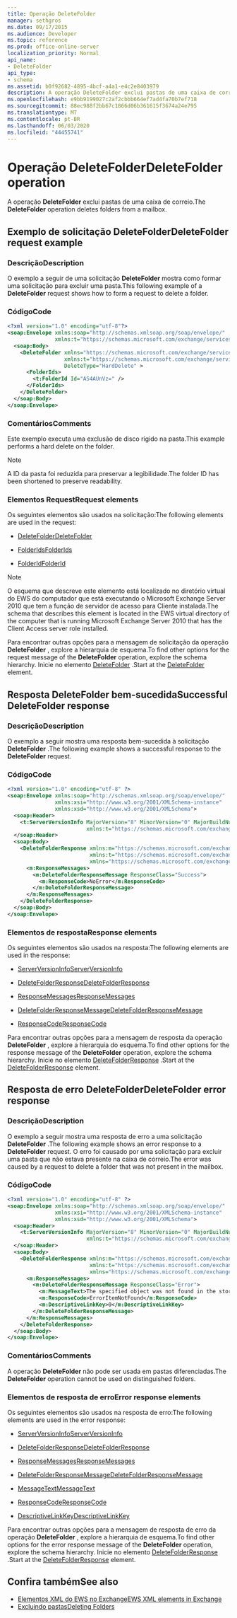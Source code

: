 ```yaml
---
title: Operação DeleteFolder
manager: sethgros
ms.date: 09/17/2015
ms.audience: Developer
ms.topic: reference
ms.prod: office-online-server
localization_priority: Normal
api_name:
- DeleteFolder
api_type:
- schema
ms.assetid: b0f92682-4895-4bcf-a4a1-e4c2e8403979
description: A operação DeleteFolder exclui pastas de uma caixa de correio.
ms.openlocfilehash: e9bb9199027c2af2cbbb664ef7ad4fa70b7ef718
ms.sourcegitcommit: 88ec988f2bb67c1866d06b361615f3674a24e795
ms.translationtype: MT
ms.contentlocale: pt-BR
ms.lasthandoff: 06/03/2020
ms.locfileid: "44455741"
---
```

# <a name="deletefolder-operation"></a><span data-ttu-id="f3679-103">Operação DeleteFolder</span><span class="sxs-lookup"><span data-stu-id="f3679-103">DeleteFolder operation</span></span>

<span data-ttu-id="f3679-104">A operação **DeleteFolder** exclui pastas de uma caixa de correio.</span><span class="sxs-lookup"><span data-stu-id="f3679-104">The **DeleteFolder** operation deletes folders from a mailbox.</span></span> 
  
## <a name="deletefolder-request-example"></a><span data-ttu-id="f3679-105">Exemplo de solicitação DeleteFolder</span><span class="sxs-lookup"><span data-stu-id="f3679-105">DeleteFolder request example</span></span>

### <a name="description"></a><span data-ttu-id="f3679-106">Descrição</span><span class="sxs-lookup"><span data-stu-id="f3679-106">Description</span></span>

<span data-ttu-id="f3679-107">O exemplo a seguir de uma solicitação **DeleteFolder** mostra como formar uma solicitação para excluir uma pasta.</span><span class="sxs-lookup"><span data-stu-id="f3679-107">This following example of a **DeleteFolder** request shows how to form a request to delete a folder.</span></span> 
  
### <a name="code"></a><span data-ttu-id="f3679-108">Código</span><span class="sxs-lookup"><span data-stu-id="f3679-108">Code</span></span>

```XML
<?xml version="1.0" encoding="utf-8"?>
<soap:Envelope xmlns:soap="http://schemas.xmlsoap.org/soap/envelope/"
               xmlns:t="https://schemas.microsoft.com/exchange/services/2006/types">
  <soap:Body>
    <DeleteFolder xmlns="https://schemas.microsoft.com/exchange/services/2006/messages"
                  xmlns:t="https://schemas.microsoft.com/exchange/services/2006/types" 
                  DeleteType="HardDelete" >
      <FolderIds>
        <t:FolderId Id="AS4AUnVz=" />
      </FolderIds>
    </DeleteFolder>
  </soap:Body>
</soap:Envelope>
```

### <a name="comments"></a><span data-ttu-id="f3679-109">Comentários</span><span class="sxs-lookup"><span data-stu-id="f3679-109">Comments</span></span>

<span data-ttu-id="f3679-110">Este exemplo executa uma exclusão de disco rígido na pasta.</span><span class="sxs-lookup"><span data-stu-id="f3679-110">This example performs a hard delete on the folder.</span></span>
  
> [!NOTE]
> <span data-ttu-id="f3679-111">A ID da pasta foi reduzida para preservar a legibilidade.</span><span class="sxs-lookup"><span data-stu-id="f3679-111">The folder ID has been shortened to preserve readability.</span></span> 
  
### <a name="request-elements"></a><span data-ttu-id="f3679-112">Elementos Request</span><span class="sxs-lookup"><span data-stu-id="f3679-112">Request elements</span></span>

<span data-ttu-id="f3679-113">Os seguintes elementos são usados na solicitação:</span><span class="sxs-lookup"><span data-stu-id="f3679-113">The following elements are used in the request:</span></span>
  
- [<span data-ttu-id="f3679-114">DeleteFolder</span><span class="sxs-lookup"><span data-stu-id="f3679-114">DeleteFolder</span></span>](deletefolder.md)
    
- [<span data-ttu-id="f3679-115">FolderIds</span><span class="sxs-lookup"><span data-stu-id="f3679-115">FolderIds</span></span>](folderids.md)
    
- [<span data-ttu-id="f3679-116">FolderId</span><span class="sxs-lookup"><span data-stu-id="f3679-116">FolderId</span></span>](folderid.md)
    
> [!NOTE]
> <span data-ttu-id="f3679-117">O esquema que descreve este elemento está localizado no diretório virtual do EWS do computador que está executando o Microsoft Exchange Server 2010 que tem a função de servidor de acesso para Cliente instalada.</span><span class="sxs-lookup"><span data-stu-id="f3679-117">The schema that describes this element is located in the EWS virtual directory of the computer that is running Microsoft Exchange Server 2010 that has the Client Access server role installed.</span></span> 
  
<span data-ttu-id="f3679-118">Para encontrar outras opções para a mensagem de solicitação da operação **DeleteFolder** , explore a hierarquia de esquema.</span><span class="sxs-lookup"><span data-stu-id="f3679-118">To find other options for the request message of the **DeleteFolder** operation, explore the schema hierarchy.</span></span> <span data-ttu-id="f3679-119">Inicie no elemento [DeleteFolder](deletefolder.md) .</span><span class="sxs-lookup"><span data-stu-id="f3679-119">Start at the [DeleteFolder](deletefolder.md) element.</span></span> 
  
## <a name="successful-deletefolder-response"></a><span data-ttu-id="f3679-120">Resposta DeleteFolder bem-sucedida</span><span class="sxs-lookup"><span data-stu-id="f3679-120">Successful DeleteFolder response</span></span>

### <a name="description"></a><span data-ttu-id="f3679-121">Descrição</span><span class="sxs-lookup"><span data-stu-id="f3679-121">Description</span></span>

<span data-ttu-id="f3679-122">O exemplo a seguir mostra uma resposta bem-sucedida à solicitação **DeleteFolder** .</span><span class="sxs-lookup"><span data-stu-id="f3679-122">The following example shows a successful response to the **DeleteFolder** request.</span></span> 
  
### <a name="code"></a><span data-ttu-id="f3679-123">Código</span><span class="sxs-lookup"><span data-stu-id="f3679-123">Code</span></span>

```XML
<?xml version="1.0" encoding="utf-8" ?>
<soap:Envelope xmlns:soap="http://schemas.xmlsoap.org/soap/envelope/" 
               xmlns:xsi="http://www.w3.org/2001/XMLSchema-instance" 
               xmlns:xsd="http://www.w3.org/2001/XMLSchema">
  <soap:Header>
    <t:ServerVersionInfo MajorVersion="8" MinorVersion="0" MajorBuildNumber="595" MinorBuildNumber="0" 
                         xmlns:t="https://schemas.microsoft.com/exchange/services/2006/types" />
  </soap:Header>
  <soap:Body>
    <DeleteFolderResponse xmlns:m="https://schemas.microsoft.com/exchange/services/2006/messages" 
                          xmlns:t="https://schemas.microsoft.com/exchange/services/2006/types" 
                          xmlns="https://schemas.microsoft.com/exchange/services/2006/messages">
      <m:ResponseMessages>
        <m:DeleteFolderResponseMessage ResponseClass="Success">
          <m:ResponseCode>NoError</m:ResponseCode>
        </m:DeleteFolderResponseMessage>
      </m:ResponseMessages>
    </DeleteFolderResponse>
  </soap:Body>
</soap:Envelope>
```

### <a name="response-elements"></a><span data-ttu-id="f3679-124">Elementos de resposta</span><span class="sxs-lookup"><span data-stu-id="f3679-124">Response elements</span></span>

<span data-ttu-id="f3679-125">Os seguintes elementos são usados na resposta:</span><span class="sxs-lookup"><span data-stu-id="f3679-125">The following elements are used in the response:</span></span>
  
- [<span data-ttu-id="f3679-126">ServerVersionInfo</span><span class="sxs-lookup"><span data-stu-id="f3679-126">ServerVersionInfo</span></span>](serverversioninfo.md)
    
- [<span data-ttu-id="f3679-127">DeleteFolderResponse</span><span class="sxs-lookup"><span data-stu-id="f3679-127">DeleteFolderResponse</span></span>](deletefolderresponse.md)
    
- [<span data-ttu-id="f3679-128">ResponseMessages</span><span class="sxs-lookup"><span data-stu-id="f3679-128">ResponseMessages</span></span>](responsemessages.md)
    
- [<span data-ttu-id="f3679-129">DeleteFolderResponseMessage</span><span class="sxs-lookup"><span data-stu-id="f3679-129">DeleteFolderResponseMessage</span></span>](deletefolderresponsemessage.md)
    
- [<span data-ttu-id="f3679-130">ResponseCode</span><span class="sxs-lookup"><span data-stu-id="f3679-130">ResponseCode</span></span>](responsecode.md)
    
<span data-ttu-id="f3679-131">Para encontrar outras opções para a mensagem de resposta da operação **DeleteFolder** , explore a hierarquia do esquema.</span><span class="sxs-lookup"><span data-stu-id="f3679-131">To find other options for the response message of the **DeleteFolder** operation, explore the schema hierarchy.</span></span> <span data-ttu-id="f3679-132">Inicie no elemento [DeleteFolderResponse](deletefolderresponse.md) .</span><span class="sxs-lookup"><span data-stu-id="f3679-132">Start at the [DeleteFolderResponse](deletefolderresponse.md) element.</span></span> 
  
## <a name="deletefolder-error-response"></a><span data-ttu-id="f3679-133">Resposta de erro DeleteFolder</span><span class="sxs-lookup"><span data-stu-id="f3679-133">DeleteFolder error response</span></span>

### <a name="description"></a><span data-ttu-id="f3679-134">Descrição</span><span class="sxs-lookup"><span data-stu-id="f3679-134">Description</span></span>

<span data-ttu-id="f3679-135">O exemplo a seguir mostra uma resposta de erro a uma solicitação **DeleteFolder** .</span><span class="sxs-lookup"><span data-stu-id="f3679-135">The following example shows an error response to a **DeleteFolder** request.</span></span> <span data-ttu-id="f3679-136">O erro foi causado por uma solicitação para excluir uma pasta que não estava presente na caixa de correio.</span><span class="sxs-lookup"><span data-stu-id="f3679-136">The error was caused by a request to delete a folder that was not present in the mailbox.</span></span> 
  
### <a name="code"></a><span data-ttu-id="f3679-137">Código</span><span class="sxs-lookup"><span data-stu-id="f3679-137">Code</span></span>

```XML
<?xml version="1.0" encoding="utf-8" ?>
<soap:Envelope xmlns:soap="http://schemas.xmlsoap.org/soap/envelope/" 
               xmlns:xsi="http://www.w3.org/2001/XMLSchema-instance" 
               xmlns:xsd="http://www.w3.org/2001/XMLSchema">
  <soap:Header>
    <t:ServerVersionInfo MajorVersion="8" MinorVersion="0" MajorBuildNumber="595" MinorBuildNumber="0" 
                         xmlns:t="https://schemas.microsoft.com/exchange/services/2006/types" />
  </soap:Header>
  <soap:Body>
    <DeleteFolderResponse xmlns:m="https://schemas.microsoft.com/exchange/services/2006/messages" 
                          xmlns:t="https://schemas.microsoft.com/exchange/services/2006/types" 
                          xmlns="https://schemas.microsoft.com/exchange/services/2006/messages">
      <m:ResponseMessages>
        <m:DeleteFolderResponseMessage ResponseClass="Error">
          <m:MessageText>The specified object was not found in the store.</m:MessageText>
          <m:ResponseCode>ErrorItemNotFound</m:ResponseCode>
          <m:DescriptiveLinkKey>0</m:DescriptiveLinkKey>
        </m:DeleteFolderResponseMessage>
      </m:ResponseMessages>
    </DeleteFolderResponse>
  </soap:Body>
</soap:Envelope>
```

### <a name="comments"></a><span data-ttu-id="f3679-138">Comentários</span><span class="sxs-lookup"><span data-stu-id="f3679-138">Comments</span></span>

<span data-ttu-id="f3679-139">A operação **DeleteFolder** não pode ser usada em pastas diferenciadas.</span><span class="sxs-lookup"><span data-stu-id="f3679-139">The **DeleteFolder** operation cannot be used on distinguished folders.</span></span> 
  
### <a name="error-response-elements"></a><span data-ttu-id="f3679-140">Elementos de resposta de erro</span><span class="sxs-lookup"><span data-stu-id="f3679-140">Error response elements</span></span>

<span data-ttu-id="f3679-141">Os seguintes elementos são usados na resposta de erro:</span><span class="sxs-lookup"><span data-stu-id="f3679-141">The following elements are used in the error response:</span></span>
  
- [<span data-ttu-id="f3679-142">ServerVersionInfo</span><span class="sxs-lookup"><span data-stu-id="f3679-142">ServerVersionInfo</span></span>](serverversioninfo.md)
    
- [<span data-ttu-id="f3679-143">DeleteFolderResponse</span><span class="sxs-lookup"><span data-stu-id="f3679-143">DeleteFolderResponse</span></span>](deletefolderresponse.md)
    
- [<span data-ttu-id="f3679-144">ResponseMessages</span><span class="sxs-lookup"><span data-stu-id="f3679-144">ResponseMessages</span></span>](responsemessages.md)
    
- [<span data-ttu-id="f3679-145">DeleteFolderResponseMessage</span><span class="sxs-lookup"><span data-stu-id="f3679-145">DeleteFolderResponseMessage</span></span>](deletefolderresponsemessage.md)
    
- [<span data-ttu-id="f3679-146">MessageText</span><span class="sxs-lookup"><span data-stu-id="f3679-146">MessageText</span></span>](messagetext.md)
    
- [<span data-ttu-id="f3679-147">ResponseCode</span><span class="sxs-lookup"><span data-stu-id="f3679-147">ResponseCode</span></span>](responsecode.md)
    
- [<span data-ttu-id="f3679-148">DescriptiveLinkKey</span><span class="sxs-lookup"><span data-stu-id="f3679-148">DescriptiveLinkKey</span></span>](descriptivelinkkey.md)
    
<span data-ttu-id="f3679-149">Para encontrar outras opções para a mensagem de resposta de erro da operação **DeleteFolder** , explore a hierarquia de esquema.</span><span class="sxs-lookup"><span data-stu-id="f3679-149">To find other options for the error response message of the **DeleteFolder** operation, explore the schema hierarchy.</span></span> <span data-ttu-id="f3679-150">Inicie no elemento [DeleteFolderResponse](deletefolderresponse.md) .</span><span class="sxs-lookup"><span data-stu-id="f3679-150">Start at the [DeleteFolderResponse](deletefolderresponse.md) element.</span></span> 
  
## <a name="see-also"></a><span data-ttu-id="f3679-151">Confira também</span><span class="sxs-lookup"><span data-stu-id="f3679-151">See also</span></span>

- [<span data-ttu-id="f3679-152">Elementos XML do EWS no Exchange</span><span class="sxs-lookup"><span data-stu-id="f3679-152">EWS XML elements in Exchange</span></span>](ews-xml-elements-in-exchange.md)
- [<span data-ttu-id="f3679-153">Excluindo pastas</span><span class="sxs-lookup"><span data-stu-id="f3679-153">Deleting Folders</span></span>](https://msdn.microsoft.com/library/1958add5-5071-4239-adb2-40f7a7d74aee%28Office.15%29.aspx)

